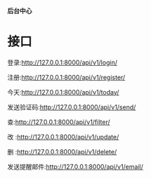 ####  后台中心

# 接口
登录:http://127.0.0.1:8000/api/v1/login/

注册:http://127.0.0.1:8000/api/v1/register/

今天:http://127.0.0.1:8000/api/v1/today/

发送验证码:http://127.0.0.1:8000/api/v1/send/

查:http://127.0.0.1:8000/api/v1/filter/

改 :http://127.0.0.1:8000/api/v1/update/

删 :http://127.0.0.1:8000/api/v1/delete/

发送提醒邮件:http://127.0.0.1:8000/api/v1/email/
